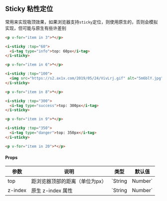 ## Sticky 粘性定位

常用来实现吸顶效果，如果浏览器支持`sticky`定位，则使用原生的，否则会模拟实现，但可能与原生有些许差别

```html
<p v-for="item in 3">*</p>

<i-sticky :top="60">
  <i-tag type="info">top: 60px</i-tag>
</i-sticky>

<p v-for="item in 6">*</p>

<i-sticky :top="100">
  <img src="https://s2.ax1x.com/2019/05/24/VivLrj.gif" alt="5m6blY.jpg" style="border: 1px solid #eee;" />
</i-sticky>

<p v-for="item in 8">*</p>

<i-sticky :top="300">
  <i-tag type="success">top: 300px</i-tag>
</i-sticky>

<p v-for="item in 9">*</p>

<i-sticky :top="350">
  <i-tag type="danger">top: 350px</i-tag>
</i-sticky>

<p v-for="item in 20">*</p>
```


#### Props

| 参数 | 说明 | 类型 | 默认值 |
|------|------|------|------|
| top | 距浏览器顶部的距离（单位为px） | `String | Number` | `0` |
| z-index | 原生 z-index 属性 | `String | Number` | `1` |
